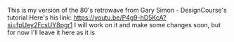 This is my version of the 80's retrowave from Gary Simon - DesignCourse's tutorial
Here's his link: https://youtu.be/P4g9-hD5KcA?si=fpUey2FcsUY8pgr1
I will work on it and make some changes soon, but for now I'll leave it here as it is 
